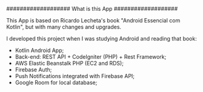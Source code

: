 ###################
What is this App
###################

This App is based on Ricardo Lecheta's book "Android Essencial com Kotlin", but with many changes and upgrades.

I developed this project when I was studying Android and reading that book:

- Kotlin Android App; 
- Back-end: REST API + CodeIgniter (PHP) + Rest Framework; 
- AWS Elastic Beanstalk PHP (EC2 and RDS);
- Firebase Auth; 
- Push Notifications integrated with Firebase API;
- Google Room for local database;
